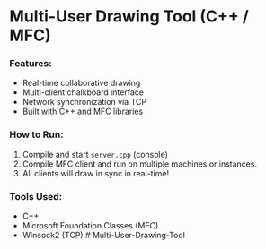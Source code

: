 # Multi-User Drawing Tool (C++ / MFC)

### Features:
- Real-time collaborative drawing
- Multi-client chalkboard interface
- Network synchronization via TCP
- Built with C++ and MFC libraries

### How to Run:
1. Compile and start `server.cpp` (console)
2. Compile MFC client and run on multiple machines or instances.
3. All clients will draw in sync in real-time!

### Tools Used:
- C++
- Microsoft Foundation Classes (MFC)
- Winsock2 (TCP)
#   M u l t i - U s e r - D r a w i n g - T o o l  
 